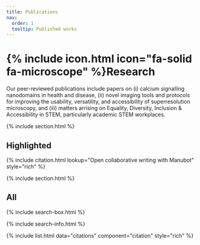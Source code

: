 ```yaml
---
title: Publications
nav:
  order: 1
  tooltip: Published works
---
```


# {% include icon.html icon="fa-solid fa-microscope" %}Research

Our peer-reviewed publications include papers on (i) calcium signalling nanodomains in health and disease, (ii) novel imaging tools and protocols for improving the usability, versatility, and accessibility of superresolution microscopy, and (iii) matters arrising on Equality, Diversity, Inclusion & Accessibility in STEM, particularly academic STEM workplaces.

{% include section.html %}

## Highlighted

{% include citation.html lookup="Open collaborative writing with Manubot" style="rich" %}

{% include section.html %}

## All

{% include search-box.html %}

{% include search-info.html %}

{% include list.html data="citations" component="citation" style="rich" %}
